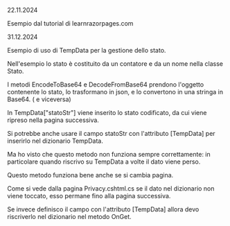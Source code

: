 22.11.2024

Esempio dal tutorial di learnrazorpages.com

31.12.2024

Esempio di uso di TempData per la gestione dello stato. 

Nell'esempio lo stato è costituito da un contatore e da un nome
nella classe Stato.

I metodi EncodeToBase64 e DecodeFromBase64 prendono l'oggetto contenente
lo stato, lo trasformano in json, e lo convertono in una stringa
in Base64. ( e viceversa)

In TempData["statoStr"] viene inserito lo stato codificato,
da cui viene ripreso nella pagina successiva.

Si potrebbe anche usare il campo statoStr con l'attributo [TempData]
per inserirlo nel dizionario TempData.

Ma ho visto che questo metodo non funziona sempre correttamente: in particolare
quando riscrivo su TempData a volte il dato viene perso.

Questo metodo funziona bene anche se si cambia pagina.

Come si vede dalla pagina Privacy.cshtml.cs se il dato nel dizionario non viene toccato,
esso permane fino alla pagina successiva.

Se invece definisco il campo con l'attributo [TempData] allora devo riscriverlo
nel dizionario nel metodo OnGet.